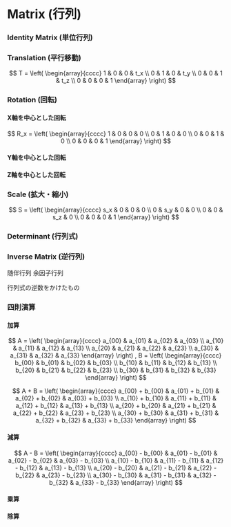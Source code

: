 # Matrix (行列)

### Identity Matrix (単位行列) 

### Translation (平行移動)

$$
T = \left(
  \begin{array}{cccc}
    1 & 0 & 0 & t_x \\
    0 & 1 & 0 & t_y \\
    0 & 0 & 1 & t_z \\
    0 & 0 & 0 & 1
  \end{array}
\right)
$$

### Rotation (回転)

#### X軸を中心とした回転

$$
R_x = \left(
  \begin{array}{cccc}
    1 & 0 & 0 & 0 \\
    0 & 1 & 0 & 0 \\
    0 & 0 & 1 & 0 \\
    0 & 0 & 0 & 1
  \end{array}
\right)
$$

#### Y軸を中心とした回転


#### Z軸を中心とした回転


### Scale (拡大・縮小)

$$
S = \left(
  \begin{array}{cccc}
    s_x & 0 & 0 & 0 \\
    0 & s_y & 0 & 0 \\
    0 & 0 & s_z & 0 \\
    0 & 0 & 0 & 1
  \end{array}
\right)
$$

### Determinant (行列式)

### Inverse Matrix (逆行列)

随伴行列
余因子行列

行列式の逆数をかけたもの

### 四則演算

#### 加算

$$
A = \left(
  \begin{array}{cccc}
    a_{00} & a_{01} & a_{02} & a_{03} \\
    a_{10} & a_{11} & a_{12} & a_{13} \\
    a_{20} & a_{21} & a_{22} & a_{23} \\
    a_{30} & a_{31} & a_{32} & a_{33}
  \end{array}
\right)
,
B = \left(
  \begin{array}{cccc}
    b_{00} & b_{01} & b_{02} & b_{03} \\
    b_{10} & b_{11} & b_{12} & b_{13} \\
    b_{20} & b_{21} & b_{22} & b_{23} \\
    b_{30} & b_{31} & b_{32} & b_{33}
  \end{array}
\right)
$$

$$
A + B = \left(
  \begin{array}{cccc}
    a_{00} + b_{00} & a_{01} + b_{01} & a_{02} + b_{02} & a_{03} + b_{03} \\
    a_{10} + b_{10} & a_{11} + b_{11} & a_{12} + b_{12} & a_{13} + b_{13} \\
    a_{20} + b_{20} & a_{21} + b_{21} & a_{22} + b_{22} & a_{23} + b_{23} \\
    a_{30} + b_{30} & a_{31} + b_{31} & a_{32} + b_{32} & a_{33} + b_{33}
  \end{array}
\right)
$$

#### 減算

$$
A - B = \left(
  \begin{array}{cccc}
    a_{00} - b_{00} & a_{01} - b_{01} & a_{02} - b_{02} & a_{03} - b_{03} \\
    a_{10} - b_{10} & a_{11} - b_{11} & a_{12} - b_{12} & a_{13} - b_{13} \\
    a_{20} - b_{20} & a_{21} - b_{21} & a_{22} - b_{22} & a_{23} - b_{23} \\
    a_{30} - b_{30} & a_{31} - b_{31} & a_{32} - b_{32} & a_{33} - b_{33}
  \end{array}
\right)
$$

#### 乗算

#### 除算